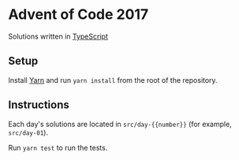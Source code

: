 # Advent of Code 2017

Solutions written in [TypeScript](https://www.typescriptlang.org/)

## Setup

Install [Yarn](https://yarnpkg.com/lang/en/docs/install/) and run `yarn install`
from the root of the repository.

## Instructions

Each day's solutions are located in `src/day-{{number}}` (for example,
`src/day-01`).

Run `yarn test` to run the tests.
